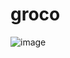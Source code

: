 # groco

![image](https://user-images.githubusercontent.com/53626405/163657806-bb3f30b7-376b-43dc-9a90-167adeee39ca.png)
